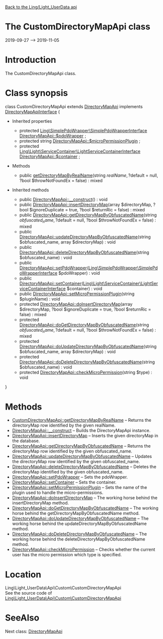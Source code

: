 [Back to the Ling/Light_UserData api](https://github.com/lingtalfi/Light_UserData/blob/master/doc/api/Ling/Light_UserData.md)



The CustomDirectoryMapApi class
================
2019-09-27 --> 2019-11-05






Introduction
============

The CustomDirectoryMapApi class.



Class synopsis
==============


class <span class="pl-k">CustomDirectoryMapApi</span> extends [DirectoryMapApi](https://github.com/lingtalfi/Light_UserData/blob/master/doc/api/Ling/Light_UserData/Api/DirectoryMapApi.md) implements [DirectoryMapApiInterface](https://github.com/lingtalfi/Light_UserData/blob/master/doc/api/Ling/Light_UserData/Api/DirectoryMapApiInterface.md) {

- Inherited properties
    - protected [Ling\SimplePdoWrapper\SimplePdoWrapperInterface](https://github.com/lingtalfi/SimplePdoWrapper/blob/master/doc/api/Ling/SimplePdoWrapper/SimplePdoWrapperInterface.md) [DirectoryMapApi::$pdoWrapper](#property-pdoWrapper) ;
    - protected string [DirectoryMapApi::$microPermissionPlugin](#property-microPermissionPlugin) ;
    - protected [Ling\Light\ServiceContainer\LightServiceContainerInterface](https://github.com/lingtalfi/Light/blob/master/doc/api/Ling/Light/ServiceContainer/LightServiceContainerInterface.md) [DirectoryMapApi::$container](#property-container) ;

- Methods
    - public [getDirectoryMapByRealName](https://github.com/lingtalfi/Light_UserData/blob/master/doc/api/Ling/Light_UserData/Api/Custom/CustomDirectoryMapApi/getDirectoryMapByRealName.md)(string $realName, ?$default = null, ?bool $throwNotFoundEx = false) : mixed

- Inherited methods
    - public [DirectoryMapApi::__construct](https://github.com/lingtalfi/Light_UserData/blob/master/doc/api/Ling/Light_UserData/Api/DirectoryMapApi/__construct.md)() : void
    - public [DirectoryMapApi::insertDirectoryMap](https://github.com/lingtalfi/Light_UserData/blob/master/doc/api/Ling/Light_UserData/Api/DirectoryMapApi/insertDirectoryMap.md)(array $directoryMap, ?bool $ignoreDuplicate = true, ?bool $returnRic = false) : mixed
    - public [DirectoryMapApi::getDirectoryMapByObfuscatedName](https://github.com/lingtalfi/Light_UserData/blob/master/doc/api/Ling/Light_UserData/Api/DirectoryMapApi/getDirectoryMapByObfuscatedName.md)(string $obfuscated_name, ?$default = null, ?bool $throwNotFoundEx = false) : mixed
    - public [DirectoryMapApi::updateDirectoryMapByObfuscatedName](https://github.com/lingtalfi/Light_UserData/blob/master/doc/api/Ling/Light_UserData/Api/DirectoryMapApi/updateDirectoryMapByObfuscatedName.md)(string $obfuscated_name, array $directoryMap) : void
    - public [DirectoryMapApi::deleteDirectoryMapByObfuscatedName](https://github.com/lingtalfi/Light_UserData/blob/master/doc/api/Ling/Light_UserData/Api/DirectoryMapApi/deleteDirectoryMapByObfuscatedName.md)(string $obfuscated_name) : void
    - public [DirectoryMapApi::setPdoWrapper](https://github.com/lingtalfi/Light_UserData/blob/master/doc/api/Ling/Light_UserData/Api/DirectoryMapApi/setPdoWrapper.md)([Ling\SimplePdoWrapper\SimplePdoWrapperInterface](https://github.com/lingtalfi/SimplePdoWrapper/blob/master/doc/api/Ling/SimplePdoWrapper/SimplePdoWrapperInterface.md) $pdoWrapper) : void
    - public [DirectoryMapApi::setContainer](https://github.com/lingtalfi/Light_UserData/blob/master/doc/api/Ling/Light_UserData/Api/DirectoryMapApi/setContainer.md)([Ling\Light\ServiceContainer\LightServiceContainerInterface](https://github.com/lingtalfi/Light/blob/master/doc/api/Ling/Light/ServiceContainer/LightServiceContainerInterface.md) $container) : void
    - public [DirectoryMapApi::setMicroPermissionPlugin](https://github.com/lingtalfi/Light_UserData/blob/master/doc/api/Ling/Light_UserData/Api/DirectoryMapApi/setMicroPermissionPlugin.md)(string $pluginName) : void
    - protected [DirectoryMapApi::doInsertDirectoryMap](https://github.com/lingtalfi/Light_UserData/blob/master/doc/api/Ling/Light_UserData/Api/DirectoryMapApi/doInsertDirectoryMap.md)(array $directoryMap, ?bool $ignoreDuplicate = true, ?bool $returnRic = false) : mixed
    - protected [DirectoryMapApi::doGetDirectoryMapByObfuscatedName](https://github.com/lingtalfi/Light_UserData/blob/master/doc/api/Ling/Light_UserData/Api/DirectoryMapApi/doGetDirectoryMapByObfuscatedName.md)(string $obfuscated_name, ?$default = null, ?bool $throwNotFoundEx = false) : mixed
    - protected [DirectoryMapApi::doUpdateDirectoryMapByObfuscatedName](https://github.com/lingtalfi/Light_UserData/blob/master/doc/api/Ling/Light_UserData/Api/DirectoryMapApi/doUpdateDirectoryMapByObfuscatedName.md)(string $obfuscated_name, array $directoryMap) : void
    - protected [DirectoryMapApi::doDeleteDirectoryMapByObfuscatedName](https://github.com/lingtalfi/Light_UserData/blob/master/doc/api/Ling/Light_UserData/Api/DirectoryMapApi/doDeleteDirectoryMapByObfuscatedName.md)(string $obfuscated_name) : void
    - protected [DirectoryMapApi::checkMicroPermission](https://github.com/lingtalfi/Light_UserData/blob/master/doc/api/Ling/Light_UserData/Api/DirectoryMapApi/checkMicroPermission.md)(string $type) : void

}






Methods
==============

- [CustomDirectoryMapApi::getDirectoryMapByRealName](https://github.com/lingtalfi/Light_UserData/blob/master/doc/api/Ling/Light_UserData/Api/Custom/CustomDirectoryMapApi/getDirectoryMapByRealName.md) &ndash; Returns the directoryMap row identified by the given realName.
- [DirectoryMapApi::__construct](https://github.com/lingtalfi/Light_UserData/blob/master/doc/api/Ling/Light_UserData/Api/DirectoryMapApi/__construct.md) &ndash; Builds the DirectoryMapApi instance.
- [DirectoryMapApi::insertDirectoryMap](https://github.com/lingtalfi/Light_UserData/blob/master/doc/api/Ling/Light_UserData/Api/DirectoryMapApi/insertDirectoryMap.md) &ndash; Inserts the given directoryMap in the database.
- [DirectoryMapApi::getDirectoryMapByObfuscatedName](https://github.com/lingtalfi/Light_UserData/blob/master/doc/api/Ling/Light_UserData/Api/DirectoryMapApi/getDirectoryMapByObfuscatedName.md) &ndash; Returns the directoryMap row identified by the given obfuscated_name.
- [DirectoryMapApi::updateDirectoryMapByObfuscatedName](https://github.com/lingtalfi/Light_UserData/blob/master/doc/api/Ling/Light_UserData/Api/DirectoryMapApi/updateDirectoryMapByObfuscatedName.md) &ndash; Updates the directoryMap row identified by the given obfuscated_name.
- [DirectoryMapApi::deleteDirectoryMapByObfuscatedName](https://github.com/lingtalfi/Light_UserData/blob/master/doc/api/Ling/Light_UserData/Api/DirectoryMapApi/deleteDirectoryMapByObfuscatedName.md) &ndash; Deletes the directoryMap identified by the given obfuscated_name.
- [DirectoryMapApi::setPdoWrapper](https://github.com/lingtalfi/Light_UserData/blob/master/doc/api/Ling/Light_UserData/Api/DirectoryMapApi/setPdoWrapper.md) &ndash; Sets the pdoWrapper.
- [DirectoryMapApi::setContainer](https://github.com/lingtalfi/Light_UserData/blob/master/doc/api/Ling/Light_UserData/Api/DirectoryMapApi/setContainer.md) &ndash; Sets the container.
- [DirectoryMapApi::setMicroPermissionPlugin](https://github.com/lingtalfi/Light_UserData/blob/master/doc/api/Ling/Light_UserData/Api/DirectoryMapApi/setMicroPermissionPlugin.md) &ndash; Sets the name of the plugin used to handle the micro-permissions.
- [DirectoryMapApi::doInsertDirectoryMap](https://github.com/lingtalfi/Light_UserData/blob/master/doc/api/Ling/Light_UserData/Api/DirectoryMapApi/doInsertDirectoryMap.md) &ndash; The working horse behind the insertDirectoryMap method.
- [DirectoryMapApi::doGetDirectoryMapByObfuscatedName](https://github.com/lingtalfi/Light_UserData/blob/master/doc/api/Ling/Light_UserData/Api/DirectoryMapApi/doGetDirectoryMapByObfuscatedName.md) &ndash; The working horse behind the getDirectoryMapByObfuscatedName method.
- [DirectoryMapApi::doUpdateDirectoryMapByObfuscatedName](https://github.com/lingtalfi/Light_UserData/blob/master/doc/api/Ling/Light_UserData/Api/DirectoryMapApi/doUpdateDirectoryMapByObfuscatedName.md) &ndash; The working horse behind the updateDirectoryMapByObfuscatedName method.
- [DirectoryMapApi::doDeleteDirectoryMapByObfuscatedName](https://github.com/lingtalfi/Light_UserData/blob/master/doc/api/Ling/Light_UserData/Api/DirectoryMapApi/doDeleteDirectoryMapByObfuscatedName.md) &ndash; The working horse behind the deleteDirectoryMapByObfuscatedName method.
- [DirectoryMapApi::checkMicroPermission](https://github.com/lingtalfi/Light_UserData/blob/master/doc/api/Ling/Light_UserData/Api/DirectoryMapApi/checkMicroPermission.md) &ndash; Checks whether the current user has the micro permission which type is specified.





Location
=============
Ling\Light_UserData\Api\Custom\CustomDirectoryMapApi<br>
See the source code of [Ling\Light_UserData\Api\Custom\CustomDirectoryMapApi](https://github.com/lingtalfi/Light_UserData/blob/master/Api/Custom/CustomDirectoryMapApi.php)



SeeAlso
==============
Next class: [DirectoryMapApi](https://github.com/lingtalfi/Light_UserData/blob/master/doc/api/Ling/Light_UserData/Api/DirectoryMapApi.md)<br>
